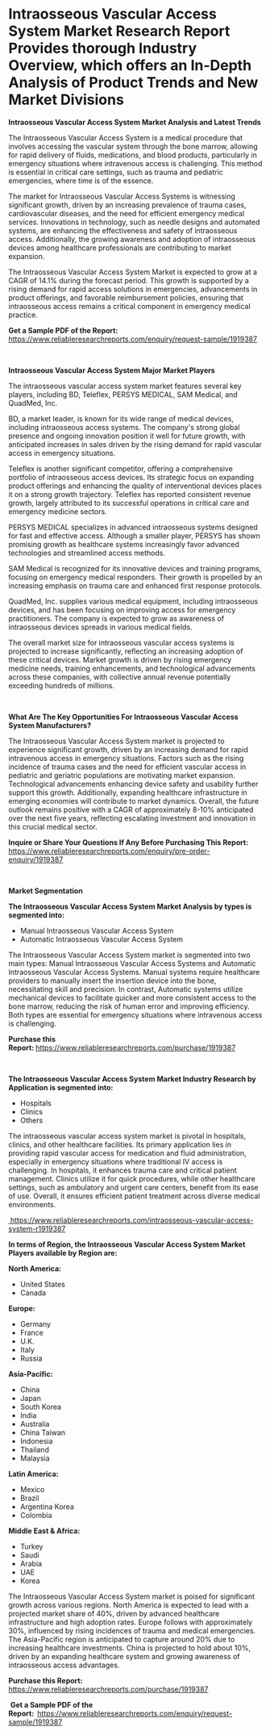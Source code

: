 <p><h1>Intraosseous Vascular Access System Market Research Report Provides thorough Industry Overview, which offers an In-Depth Analysis of Product Trends and New Market Divisions</h1></p><p><strong>Intraosseous Vascular Access System Market Analysis and Latest Trends</strong></p>
<p><p>The Intraosseous Vascular Access System is a medical procedure that involves accessing the vascular system through the bone marrow, allowing for rapid delivery of fluids, medications, and blood products, particularly in emergency situations where intravenous access is challenging. This method is essential in critical care settings, such as trauma and pediatric emergencies, where time is of the essence.</p><p>The market for Intraosseous Vascular Access Systems is witnessing significant growth, driven by an increasing prevalence of trauma cases, cardiovascular diseases, and the need for efficient emergency medical services. Innovations in technology, such as needle designs and automated systems, are enhancing the effectiveness and safety of intraosseous access. Additionally, the growing awareness and adoption of intraosseous devices among healthcare professionals are contributing to market expansion.</p><p>The Intraosseous Vascular Access System Market is expected to grow at a CAGR of 14.1% during the forecast period. This growth is supported by a rising demand for rapid access solutions in emergencies, advancements in product offerings, and favorable reimbursement policies, ensuring that intraosseous access remains a critical component in emergency medical practice.</p></p>
<p><strong>Get a Sample PDF of the Report:&nbsp;</strong> <a href="https://www.reliableresearchreports.com/enquiry/request-sample/1919387?utm_campaign=2222&utm_medium=2&utm_source=Github&utm_content=ia&utm_term=13042025&utm_id=intraosseous-vascular-access-system">https://www.reliableresearchreports.com/enquiry/request-sample/1919387</a></p>
<p>&nbsp;</p>
<p><strong>Intraosseous Vascular Access System Major Market Players</strong></p>
<p><p>The intraosseous vascular access system market features several key players, including BD, Teleflex, PERSYS MEDICAL, SAM Medical, and QuadMed, Inc. </p><p>BD, a market leader, is known for its wide range of medical devices, including intraosseous access systems. The company's strong global presence and ongoing innovation position it well for future growth, with anticipated increases in sales driven by the rising demand for rapid vascular access in emergency situations.</p><p>Teleflex is another significant competitor, offering a comprehensive portfolio of intraosseous access devices. Its strategic focus on expanding product offerings and enhancing the quality of interventional devices places it on a strong growth trajectory. Teleflex has reported consistent revenue growth, largely attributed to its successful operations in critical care and emergency medicine sectors.</p><p>PERSYS MEDICAL specializes in advanced intraosseous systems designed for fast and effective access. Although a smaller player, PERSYS has shown promising growth as healthcare systems increasingly favor advanced technologies and streamlined access methods.</p><p>SAM Medical is recognized for its innovative devices and training programs, focusing on emergency medical responders. Their growth is propelled by an increasing emphasis on trauma care and enhanced first response protocols.</p><p>QuadMed, Inc. supplies various medical equipment, including intraosseous devices, and has been focusing on improving access for emergency practitioners. The company is expected to grow as awareness of intraosseous devices spreads in various medical fields.</p><p>The overall market size for intraosseous vascular access systems is projected to increase significantly, reflecting an increasing adoption of these critical devices. Market growth is driven by rising emergency medicine needs, training enhancements, and technological advancements across these companies, with collective annual revenue potentially exceeding hundreds of millions.</p></p>
<p>&nbsp;</p>
<p><strong>What Are The Key Opportunities For Intraosseous Vascular Access System Manufacturers?</strong></p>
<p><p>The Intraosseous Vascular Access System market is projected to experience significant growth, driven by an increasing demand for rapid intravenous access in emergency situations. Factors such as the rising incidence of trauma cases and the need for efficient vascular access in pediatric and geriatric populations are motivating market expansion. Technological advancements enhancing device safety and usability further support this growth. Additionally, expanding healthcare infrastructure in emerging economies will contribute to market dynamics. Overall, the future outlook remains positive with a CAGR of approximately 8-10% anticipated over the next five years, reflecting escalating investment and innovation in this crucial medical sector.</p></p>
<p><strong>Inquire or Share Your Questions If Any Before Purchasing This Report:</strong> <a href="https://www.reliableresearchreports.com/enquiry/pre-order-enquiry/1919387?utm_campaign=2222&utm_medium=2&utm_source=Github&utm_content=ia&utm_term=13042025&utm_id=intraosseous-vascular-access-system">https://www.reliableresearchreports.com/enquiry/pre-order-enquiry/1919387</a></p>
<p>&nbsp;</p>
<p><strong>Market Segmentation</strong></p>
<p><strong>The Intraosseous Vascular Access System Market Analysis by types is segmented into:</strong></p>
<p><ul><li>Manual Intraosseous Vascular Access System</li><li>Automatic Intraosseous Vascular Access System</li></ul></p>
<p><p>The Intraosseous Vascular Access System market is segmented into two main types: Manual Intraosseous Vascular Access Systems and Automatic Intraosseous Vascular Access Systems. Manual systems require healthcare providers to manually insert the insertion device into the bone, necessitating skill and precision. In contrast, Automatic systems utilize mechanical devices to facilitate quicker and more consistent access to the bone marrow, reducing the risk of human error and improving efficiency. Both types are essential for emergency situations where intravenous access is challenging.</p></p>
<p><strong>Purchase this Report:&nbsp;</strong><a href="https://www.reliableresearchreports.com/purchase/1919387?utm_campaign=2222&utm_medium=2&utm_source=Github&utm_content=ia&utm_term=13042025&utm_id=intraosseous-vascular-access-system">https://www.reliableresearchreports.com/purchase/1919387</a></p>
<p>&nbsp;</p>
<p><strong>The Intraosseous Vascular Access System Market Industry Research by Application is segmented into:</strong></p>
<p><ul><li>Hospitals</li><li>Clinics</li><li>Others</li></ul></p>
<p><p>The intraosseous vascular access system market is pivotal in hospitals, clinics, and other healthcare facilities. Its primary application lies in providing rapid vascular access for medication and fluid administration, especially in emergency situations where traditional IV access is challenging. In hospitals, it enhances trauma care and critical patient management. Clinics utilize it for quick procedures, while other healthcare settings, such as ambulatory and urgent care centers, benefit from its ease of use. Overall, it ensures efficient patient treatment across diverse medical environments.</p></p>
<p><a href="https://www.reliableresearchreports.com/intraosseous-vascular-access-system-r1919387?utm_campaign=2222&utm_medium=2&utm_source=Github&utm_content=ia&utm_term=13042025&utm_id=intraosseous-vascular-access-system">&nbsp;https://www.reliableresearchreports.com/intraosseous-vascular-access-system-r1919387</a></p>
<p><strong>In terms of Region, the Intraosseous Vascular Access System Market Players available by Region are:</strong></p>
<p>
    <p> <strong> North America: </strong>
        <ul>
            <li>United States</li>
            <li>Canada</li>
        </ul>
        </p> 
    <p> <strong> Europe: </strong>
        <ul>
            <li>Germany</li>
            <li>France</li>
            <li>U.K.</li>
            <li>Italy</li>
            <li>Russia</li>
        </ul>
        </p> 
    <p> <strong> Asia-Pacific: </strong>
        <ul>
            <li>China</li>
            <li>Japan</li>
            <li>South Korea</li>
            <li>India</li>
            <li>Australia</li>
            <li>China Taiwan</li>
            <li>Indonesia</li>
            <li>Thailand</li>
            <li>Malaysia</li>
        </ul>
        </p> 
    <p> <strong> Latin America: </strong>
        <ul>
            <li>Mexico</li>
            <li>Brazil</li>
            <li>Argentina Korea</li>
            <li>Colombia</li>
        </ul>
        </p> 
    <p> <strong> Middle East & Africa: </strong>
        <ul>
            <li>Turkey</li>
            <li>Saudi</li>
            <li>Arabia</li>
            <li>UAE</li>
            <li>Korea</li>
        </ul>
    </p>
    </p>
<p><p>The Intraosseous Vascular Access System market is poised for significant growth across various regions. North America is expected to lead with a projected market share of 40%, driven by advanced healthcare infrastructure and high adoption rates. Europe follows with approximately 30%, influenced by rising incidences of trauma and medical emergencies. The Asia-Pacific region is anticipated to capture around 20% due to increasing healthcare investments. China is projected to hold about 10%, driven by an expanding healthcare system and growing awareness of intraosseous access advantages.</p></p>
<p><strong>Purchase this Report: </strong><a href="https://www.reliableresearchreports.com/purchase/1919387?utm_campaign=2222&utm_medium=2&utm_source=Github&utm_content=ia&utm_term=13042025&utm_id=intraosseous-vascular-access-system">https://www.reliableresearchreports.com/purchase/1919387</a></p>
<p>&nbsp;<strong>Get a Sample PDF of the Report:&nbsp;&nbsp;</strong><a href="https://www.reliableresearchreports.com/enquiry/request-sample/1919387?utm_campaign=2222&utm_medium=2&utm_source=Github&utm_content=ia&utm_term=13042025&utm_id=intraosseous-vascular-access-system">https://www.reliableresearchreports.com/enquiry/request-sample/1919387</a></p>
<p><strong></strong></p>
<p><p></p><p></p><p></p></p>